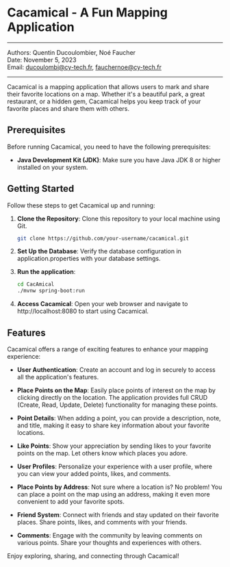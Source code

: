 # Cacamical - A Fun Mapping Application

---

Authors: Quentin Ducoulombier, Noé Faucher  
Date: November 5, 2023  
Email: ducoulombi@cy-tech.fr, fauchernoe@cy-tech.fr

---

Cacamical is a mapping application that allows users to mark and share their favorite locations on a map. Whether it's a beautiful park, a great restaurant, or a hidden gem, Cacamical helps you keep track of your favorite places and share them with others.

## Prerequisites

Before running Cacamical, you need to have the following prerequisites:

- **Java Development Kit (JDK)**: Make sure you have Java JDK 8 or higher installed on your system.

## Getting Started

Follow these steps to get Cacamical up and running:

1. **Clone the Repository**: Clone this repository to your local machine using Git.

   ```bash
   git clone https://github.com/your-username/cacamical.git
   ```
2. **Set Up the Database**: Verify the database configuration in application.properties with your database settings.

3. **Run the application**:

    ```bash
    cd CacAmical
    ./mvnw spring-boot:run
    ```

4. **Access Cacamical**: Open your web browser and navigate to http://localhost:8080 to start using Cacamical.

## Features

Cacamical offers a range of exciting features to enhance your mapping experience:

- **User Authentication**: Create an account and log in securely to access all the application's features.

- **Place Points on the Map**: Easily place points of interest on the map by clicking directly on the location. The application provides full CRUD (Create, Read, Update, Delete) functionality for managing these points.

- **Point Details**: When adding a point, you can provide a description, note, and title, making it easy to share key information about your favorite locations.

- **Like Points**: Show your appreciation by sending likes to your favorite points on the map. Let others know which places you adore.

- **User Profiles**: Personalize your experience with a user profile, where you can view your added points, likes, and comments.

- **Place Points by Address**: Not sure where a location is? No problem! You can place a point on the map using an address, making it even more convenient to add your favorite spots.

- **Friend System**: Connect with friends and stay updated on their favorite places. Share points, likes, and comments with your friends.

- **Comments**: Engage with the community by leaving comments on various points. Share your thoughts and experiences with others.

Enjoy exploring, sharing, and connecting through Cacamical!
